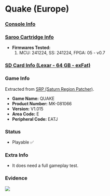 # Quake (Europe)

### [Console Info](../../../../../Info/Consoles/VA13/README.md)

### [Saroo Cartridge Info](../../../../../Info/Cartridges/GuangzhouSanStarOnlineShop/1.6/README.md)

- <b>Firmwares Tested:</b>
  1. MCU: 241224, SS: 241224, FPGA: 05 - v0.7

### [SD Card Info (Lexar - 64 GB - exFat)](../../../../../Info/SdCards/Lexar/64GB/exfat/README.md)

### Game Info

Extracted from [SRP (Saturn Region Patcher)](https://segaxtreme.net/resources/saturn-region-patcher.81/download).

- <b>Game Name:</b> QUAKE
- <b>Product Number:</b> MK-081066
- <b>Version:</b> V1.015
- <b>Area Code:</b> E
- <b>Peripheral Code:</b> EATJ

### Status

- Playable :white_check_mark:

### Extra Info

- It does need a full gameplay test.

### Evidence

[![](https://img.youtube.com/vi/CqcxlSQEkxc/0.jpg)](https://www.youtube.com/watch?v=CqcxlSQEkxc)
